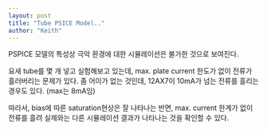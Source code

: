 ```yaml
---
layout: post
title: "Tube PSICE Model.."
author: "Keith"
---
```


PSPICE 모델의 특성상 극악 환경에 대한 시뮬레이션은 불가한 것으로 보여진다.

요새 tube를 몇 개 넣고 실험해보고 있는데, max. plate current 한도가 없이 전류가 흘러버리는 문제가 있다. 좀 어이가 없는 것인데, 12AX7이 10mA가 넘는 전류를 흘리는 경우도 있다. (max는 8mA임)

따라서, bias에 따른 saturation현상은 잘 나타나는 반면, max. current 한계가 없이 전류를 흘려 실제와는 다른 시뮬레이션 결과가 나타나는 것을 확인할 수 있다.


